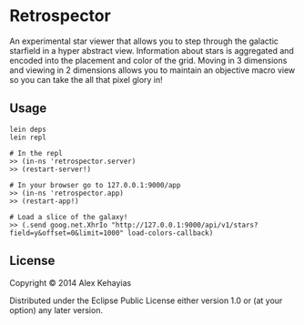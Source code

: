 # Retrospector

An experimental star viewer that allows you to step through the galactic starfield in a hyper abstract view. Information about stars is aggregated and encoded into the placement and color of the grid. Moving in 3 dimensions and viewing in 2 dimensions allows you to maintain an objective macro view so you can take the all that pixel glory in!

## Usage

```
lein deps
lein repl

# In the repl
>> (in-ns 'retrospector.server)
>> (restart-server!)

# In your browser go to 127.0.0.1:9000/app
>> (in-ns 'retrospector.app)
>> (restart-app!)

# Load a slice of the galaxy!
>> (.send goog.net.XhrIo "http://127.0.0.1:9000/api/v1/stars?field=y&offset=0&limit=1000" load-colors-callback)
```

## License

Copyright © 2014 Alex Kehayias

Distributed under the Eclipse Public License either version 1.0 or (at
your option) any later version.

